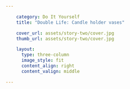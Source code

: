 ```yaml
---

    category: Do It Yourself
    title: "Double Life: Candle holder vases"

    cover_url: assets/story-two/cover.jpg
    thumb_url: assets/story-two/cover.jpg

    layout:
      type: three-column
      image_style: fit
      content_align: right
      content_valign: middle

---
```

